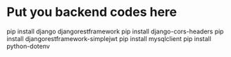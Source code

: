 # Put you backend codes here
pip install django djangorestframework
pip install django-cors-headers
pip install djangorestframework-simplejwt
pip install mysqlclient
pip install python-dotenv
